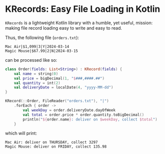 # KRecords: Easy File Loading in Kotlin

`KRecords` is a lightweight Kotlin library with a humble, yet useful, mission:
making file record loading easy to write and easy to read.

Thus, the following file (`orders.txt`):

````
Mac Air|$1,099|3|Y|2024-03-14
Magic Mouse|$67.99|2|N|2024-03-15
````

can be processed like so:

````kotlin
class Order(fields: List<String>) : KRecord(fields) {
    val name = string(0)
    val price = bigDecimal(1, "$###,####.##")
    val quantity = int(2)
    val deliveryDate = localDate(4, "yyyy-MM-dd")
}

KRecord(::Order, FileReader("orders.txt"), "|")
    .forEach { order ->
        val weekDay = order.deliveryDate.dayOfWeek
        val total = order.price * order.quantity.toBigDecimal()
        println("${order.name}: deliver on $weekDay, collect $total")
    }
````

which will print:

```
Mac Air: deliver on THURSDAY, collect 3297
Magic Mouse: deliver on FRIDAY, collect 135.98
```